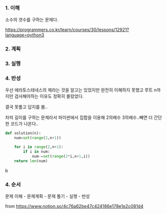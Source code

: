 ### 1. 이해

소수의 갯수를 구하는 문제다.


https://programmers.co.kr/learn/courses/30/lessons/12921?language=python3

### 2. 계획



### 3. 실행



### 4. 반성


우선 에라토스테네스의 체라는 것을 알고는 있었지만 완전히 이해하지 못했고
루트 n까지만 검사해야하는 이유도 정확히 몰랐었다. 

결국 못풀고 답지를 봄..

차피 길이를 구하는 문제라서 파이썬에서 집합을 이용해 2의배수 3의배수..빼면
더 간단한 코드가 나온다..


```python
def solution(n):
    num=set(range(2,n+1))

    for i in range(2,n+1):
        if i in num:
            num-=set(range(2*i,n+1,i))
    return len(num)

```
b

### 4. 순서

문제 이해 - 문제계획 - 문제 풀기 - 실행 - 반성


from https://www.notion.so/4c76a62be47c424186e178e1e2c081d4
